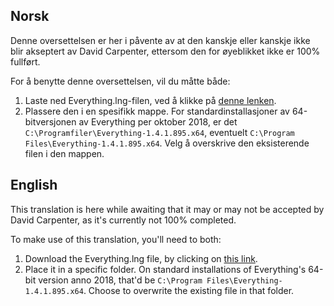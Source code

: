 ## Norsk

Denne oversettelsen er her i påvente av at den kanskje eller kanskje ikke blir akseptert av David Carpenter, ettersom den for øyeblikket ikke er 100% fullført.

For å benytte denne oversettelsen, vil du måtte både:

1) Laste ned Everything.lng-filen, ved å klikke på [denne lenken](https://github.com/DandelionSprout/Norwegian-Fan-Translations/blob/master/Voidtools%20Everything/Everything.lng?raw=true).
2) Plassere den i en spesifikk mappe. For standardinstallasjoner av 64-bitversjonen av Everything per oktober 2018, er det `C:\Programfiler\Everything-1.4.1.895.x64`, eventuelt `C:\Program Files\Everything-1.4.1.895.x64`. Velg å overskrive den eksisterende filen i den mappen.

## English

This translation is here while awaiting that it may or may not be accepted by David Carpenter, as it's currently not 100% completed.

To make use of this translation, you'll need to both:

1) Download the Everything.lng file, by clicking on [this link](https://github.com/DandelionSprout/Norwegian-Fan-Translations/blob/master/Voidtools%20Everything/Everything.lng?raw=true).
2) Place it in a specific folder. On standard installations of Everything's 64-bit version anno 2018, that'd be `C:\Program Files\Everything-1.4.1.895.x64`. Choose to overwrite the existing file in that folder.
